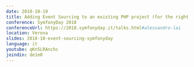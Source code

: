```yaml
---
date: 2018-10-19
title: Adding Event Sourcing to an existing PHP project (for the right reasons)
conference: SymfonyDay 2018
conferenceUrl: https://2018.symfonyday.it/talks.html#alessandro-lai
location: Verona
slides: 2018-10-event-sourcing-symfonyday
language: it
youtube: qKn5LRAnchc
joindin: de1e0
---
```

